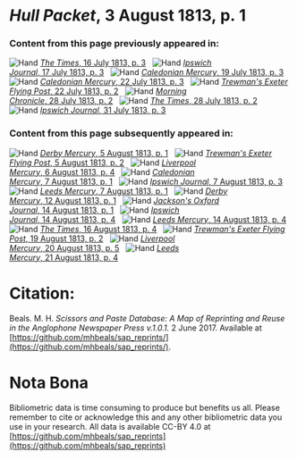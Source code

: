 # *Hull Packet*, 3 August 1813, p. 1  
  
### Content from this page previously appeared in:  
![Hand](http://scissorsandpaste.net/wp-content/uploads/2017/06/smallhandpointer.png) [*The Times*, 16 July 1813, p. 3](https://mhbeals.github.io/sap_html/The-Times/The-Times-16-July-1813-p-3)  
![Hand](http://scissorsandpaste.net/wp-content/uploads/2017/06/smallhandpointer.png) [*Ipswich Journal*, 17 July 1813, p. 3](https://mhbeals.github.io/sap_html/Ipswich-Journal/Ipswich-Journal-17-July-1813-p-3)  
![Hand](http://scissorsandpaste.net/wp-content/uploads/2017/06/smallhandpointer.png) [*Caledonian Mercury*, 19 July 1813, p. 3](https://mhbeals.github.io/sap_html/Caledonian-Mercury/Caledonian-Mercury-19-July-1813-p-3)  
![Hand](http://scissorsandpaste.net/wp-content/uploads/2017/06/smallhandpointer.png) [*Caledonian Mercury*, 22 July 1813, p. 3](https://mhbeals.github.io/sap_html/Caledonian-Mercury/Caledonian-Mercury-22-July-1813-p-3)  
![Hand](http://scissorsandpaste.net/wp-content/uploads/2017/06/smallhandpointer.png) [*Trewman's Exeter Flying Post*, 22 July 1813, p. 2](https://mhbeals.github.io/sap_html/Trewman's-Exeter-Flying-Post/Trewman's-Exeter-Flying-Post-22-July-1813-p-2)  
![Hand](http://scissorsandpaste.net/wp-content/uploads/2017/06/smallhandpointer.png) [*Morning Chronicle*, 28 July 1813, p. 2](https://mhbeals.github.io/sap_html/Morning-Chronicle/Morning-Chronicle-28-July-1813-p-2)  
![Hand](http://scissorsandpaste.net/wp-content/uploads/2017/06/smallhandpointer.png) [*The Times*, 28 July 1813, p. 2](https://mhbeals.github.io/sap_html/The-Times/The-Times-28-July-1813-p-2)  
![Hand](http://scissorsandpaste.net/wp-content/uploads/2017/06/smallhandpointer.png) [*Ipswich Journal*, 31 July 1813, p. 3](https://mhbeals.github.io/sap_html/Ipswich-Journal/Ipswich-Journal-31-July-1813-p-3)  
  
### Content from this page subsequently appeared in:  
![Hand](http://scissorsandpaste.net/wp-content/uploads/2017/06/smallhandpointer.png) [*Derby Mercury*, 5 August 1813, p. 1](https://mhbeals.github.io/sap_html/Derby-Mercury/Derby-Mercury-5-August-1813-p-1)  
![Hand](http://scissorsandpaste.net/wp-content/uploads/2017/06/smallhandpointer.png) [*Trewman's Exeter Flying Post*, 5 August 1813, p. 2](https://mhbeals.github.io/sap_html/Trewman's-Exeter-Flying-Post/Trewman's-Exeter-Flying-Post-5-August-1813-p-2)  
![Hand](http://scissorsandpaste.net/wp-content/uploads/2017/06/smallhandpointer.png) [*Liverpool Mercury*, 6 August 1813, p. 4](https://mhbeals.github.io/sap_html/Liverpool-Mercury/Liverpool-Mercury-6-August-1813-p-4)  
![Hand](http://scissorsandpaste.net/wp-content/uploads/2017/06/smallhandpointer.png) [*Caledonian Mercury*, 7 August 1813, p. 1](https://mhbeals.github.io/sap_html/Caledonian-Mercury/Caledonian-Mercury-7-August-1813-p-1)  
![Hand](http://scissorsandpaste.net/wp-content/uploads/2017/06/smallhandpointer.png) [*Ipswich Journal*, 7 August 1813, p. 3](https://mhbeals.github.io/sap_html/Ipswich-Journal/Ipswich-Journal-7-August-1813-p-3)  
![Hand](http://scissorsandpaste.net/wp-content/uploads/2017/06/smallhandpointer.png) [*Leeds Mercury*, 7 August 1813, p. 1](https://mhbeals.github.io/sap_html/Leeds-Mercury/Leeds-Mercury-7-August-1813-p-1)  
![Hand](http://scissorsandpaste.net/wp-content/uploads/2017/06/smallhandpointer.png) [*Derby Mercury*, 12 August 1813, p. 1](https://mhbeals.github.io/sap_html/Derby-Mercury/Derby-Mercury-12-August-1813-p-1)  
![Hand](http://scissorsandpaste.net/wp-content/uploads/2017/06/smallhandpointer.png) [*Jackson's Oxford Journal*, 14 August 1813, p. 1](https://mhbeals.github.io/sap_html/Jackson's-Oxford-Journal/Jackson's-Oxford-Journal-14-August-1813-p-1)  
![Hand](http://scissorsandpaste.net/wp-content/uploads/2017/06/smallhandpointer.png) [*Ipswich Journal*, 14 August 1813, p. 4](https://mhbeals.github.io/sap_html/Ipswich-Journal/Ipswich-Journal-14-August-1813-p-4)  
![Hand](http://scissorsandpaste.net/wp-content/uploads/2017/06/smallhandpointer.png) [*Leeds Mercury*, 14 August 1813, p. 4](https://mhbeals.github.io/sap_html/Leeds-Mercury/Leeds-Mercury-14-August-1813-p-4)  
![Hand](http://scissorsandpaste.net/wp-content/uploads/2017/06/smallhandpointer.png) [*The Times*, 16 August 1813, p. 4](https://mhbeals.github.io/sap_html/The-Times/The-Times-16-August-1813-p-4)  
![Hand](http://scissorsandpaste.net/wp-content/uploads/2017/06/smallhandpointer.png) [*Trewman's Exeter Flying Post*, 19 August 1813, p. 2](https://mhbeals.github.io/sap_html/Trewman's-Exeter-Flying-Post/Trewman's-Exeter-Flying-Post-19-August-1813-p-2)  
![Hand](http://scissorsandpaste.net/wp-content/uploads/2017/06/smallhandpointer.png) [*Liverpool Mercury*, 20 August 1813, p. 5](https://mhbeals.github.io/sap_html/Liverpool-Mercury/Liverpool-Mercury-20-August-1813-p-5)  
![Hand](http://scissorsandpaste.net/wp-content/uploads/2017/06/smallhandpointer.png) [*Leeds Mercury*, 21 August 1813, p. 4](https://mhbeals.github.io/sap_html/Leeds-Mercury/Leeds-Mercury-21-August-1813-p-4)  


# Citation: 

Beals. M. H. *Scissors and Paste Database: A Map of Reprinting and Reuse in the Anglophone Newspaper Press v.1.0.1.* 2 June 2017. Available at [https://github.com/mhbeals/sap_reprints/](https://github.com/mhbeals/sap_reprints/). 

# Nota Bona

Bibliometric data is time consuming to produce but benefits us all. Please remember to cite or acknowledge this and any other bibliometric data you use in your research. All data is available CC-BY 4.0 at [https://github.com/mhbeals/sap_reprints](https://github.com/mhbeals/sap_reprints)